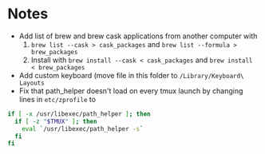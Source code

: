 # Notes

- Add list of brew and brew cask applications from another computer with
  1. `brew list --cask > cask_packages` and `brew list --formula > brew_packages`
  2. Install with `brew install --cask < cask_packages` and `brew install < brew_packages`
- Add custom keyboard (move file in this folder to `/Library/Keyboard\ Layouts`
- Fix that path_helper doesn't load on every tmux launch by changing lines in
  `etc/zprofile` to

```bash
if [ -x /usr/libexec/path_helper ]; then
  if [ -z "$TMUX" ]; then
    eval `/usr/libexec/path_helper -s`
  fi
fi
```

